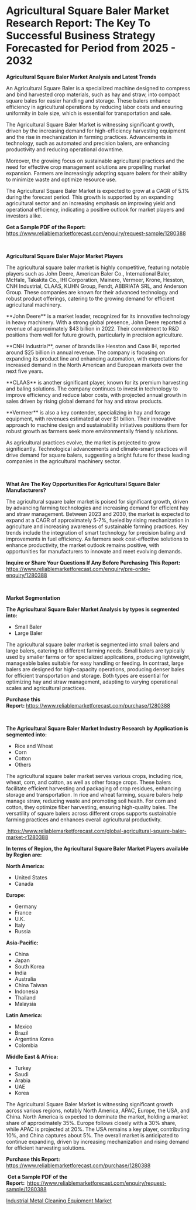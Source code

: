 <p><h1>Agricultural Square Baler Market Research Report: The Key To Successful Business Strategy Forecasted for Period from 2025 - 2032</h1></p><p><strong>Agricultural Square Baler Market Analysis and Latest Trends</strong></p>
<p><p>An Agricultural Square Baler is a specialized machine designed to compress and bind harvested crop materials, such as hay and straw, into compact square bales for easier handling and storage. These balers enhance efficiency in agricultural operations by reducing labor costs and ensuring uniformity in bale size, which is essential for transportation and sale. </p><p>The Agricultural Square Baler Market is witnessing significant growth, driven by the increasing demand for high-efficiency harvesting equipment and the rise in mechanization in farming practices. Advancements in technology, such as automated and precision balers, are enhancing productivity and reducing operational downtime. </p><p>Moreover, the growing focus on sustainable agricultural practices and the need for effective crop management solutions are propelling market expansion. Farmers are increasingly adopting square balers for their ability to minimize waste and optimize resource use. </p><p>The Agricultural Square Baler Market is expected to grow at a CAGR of 5.1% during the forecast period. This growth is supported by an expanding agricultural sector and an increasing emphasis on improving yield and operational efficiency, indicating a positive outlook for market players and investors alike.</p></p>
<p><strong>Get a Sample PDF of the Report:&nbsp;</strong> <a href="https://www.reliablemarketforecast.com/enquiry/request-sample/1280388?utm_campaign=3130&utm_medium=2&utm_source=Github&utm_content=ia&utm_term=24032025&utm_id=agricultural-square-baler">https://www.reliablemarketforecast.com/enquiry/request-sample/1280388</a></p>
<p>&nbsp;</p>
<p><strong>Agricultural Square Baler Major Market Players</strong></p>
<p><p>The agricultural square baler market is highly competitive, featuring notable players such as John Deere, American Baler Co., International Baler, McHale, Takakita Co., IHI Corporation, Mainero, Vermeer, Krone, Hesston, CNH Industrial, CLAAS, KUHN Group, Fendt, ABBRIATA SRL, and Anderson Group. These companies are known for their advanced technology and robust product offerings, catering to the growing demand for efficient agricultural machinery.</p><p>**John Deere** is a market leader, recognized for its innovative technology in heavy machinery. With a strong global presence, John Deere reported a revenue of approximately $43 billion in 2022. Their commitment to R&D positions them well for future growth, particularly in precision agriculture.</p><p>**CNH Industrial**, owner of brands like Hesston and Case IH, reported around $25 billion in annual revenue. The company is focusing on expanding its product line and enhancing automation, with expectations for increased demand in the North American and European markets over the next five years.</p><p>**CLAAS** is another significant player, known for its premium harvesting and baling solutions. The company continues to invest in technology to improve efficiency and reduce labor costs, with projected annual growth in sales driven by rising global demand for hay and straw products.</p><p>**Vermeer** is also a key contender, specializing in hay and forage equipment, with revenues estimated at over $1 billion. Their innovative approach to machine design and sustainability initiatives positions them for robust growth as farmers seek more environmentally friendly solutions.</p><p>As agricultural practices evolve, the market is projected to grow significantly. Technological advancements and climate-smart practices will drive demand for square balers, suggesting a bright future for these leading companies in the agricultural machinery sector.</p></p>
<p>&nbsp;</p>
<p><strong>What Are The Key Opportunities For Agricultural Square Baler Manufacturers?</strong></p>
<p><p>The agricultural square baler market is poised for significant growth, driven by advancing farming technologies and increasing demand for efficient hay and straw management. Between 2023 and 2030, the market is expected to expand at a CAGR of approximately 5-7%, fueled by rising mechanization in agriculture and increasing awareness of sustainable farming practices. Key trends include the integration of smart technology for precision baling and improvements in fuel efficiency. As farmers seek cost-effective solutions to enhance productivity, the market outlook remains positive, with opportunities for manufacturers to innovate and meet evolving demands.</p></p>
<p><strong>Inquire or Share Your Questions If Any Before Purchasing This Report:</strong> <a href="https://www.reliablemarketforecast.com/enquiry/pre-order-enquiry/1280388?utm_campaign=3130&utm_medium=2&utm_source=Github&utm_content=ia&utm_term=24032025&utm_id=agricultural-square-baler">https://www.reliablemarketforecast.com/enquiry/pre-order-enquiry/1280388</a></p>
<p>&nbsp;</p>
<p><strong>Market Segmentation</strong></p>
<p><strong>The Agricultural Square Baler Market Analysis by types is segmented into:</strong></p>
<p><ul><li>Small Baler</li><li>Large Baler</li></ul></p>
<p><p>The agricultural square baler market is segmented into small balers and large balers, catering to different farming needs. Small balers are typically used by smaller farms or for specialized applications, producing lightweight, manageable bales suitable for easy handling or feeding. In contrast, large balers are designed for high-capacity operations, producing denser bales for efficient transportation and storage. Both types are essential for optimizing hay and straw management, adapting to varying operational scales and agricultural practices.</p></p>
<p><strong>Purchase this Report:&nbsp;</strong><a href="https://www.reliablemarketforecast.com/purchase/1280388?utm_campaign=3130&utm_medium=2&utm_source=Github&utm_content=ia&utm_term=24032025&utm_id=agricultural-square-baler">https://www.reliablemarketforecast.com/purchase/1280388</a></p>
<p>&nbsp;</p>
<p><strong>The Agricultural Square Baler Market Industry Research by Application is segmented into:</strong></p>
<p><ul><li>Rice and Wheat</li><li>Corn</li><li>Cotton</li><li>Others</li></ul></p>
<p><p>The agricultural square baler market serves various crops, including rice, wheat, corn, and cotton, as well as other forage crops. These balers facilitate efficient harvesting and packaging of crop residues, enhancing storage and transportation. In rice and wheat farming, square balers help manage straw, reducing waste and promoting soil health. For corn and cotton, they optimize fiber harvesting, ensuring high-quality bales. The versatility of square balers across different crops supports sustainable farming practices and enhances overall agricultural productivity.</p></p>
<p><a href="https://www.reliablemarketforecast.com/global-agricultural-square-baler-market-r1280388?utm_campaign=3130&utm_medium=2&utm_source=Github&utm_content=ia&utm_term=24032025&utm_id=agricultural-square-baler">&nbsp;https://www.reliablemarketforecast.com/global-agricultural-square-baler-market-r1280388</a></p>
<p><strong>In terms of Region, the Agricultural Square Baler Market Players available by Region are:</strong></p>
<p>
    <p> <strong> North America: </strong>
        <ul>
            <li>United States</li>
            <li>Canada</li>
        </ul>
        </p> 
    <p> <strong> Europe: </strong>
        <ul>
            <li>Germany</li>
            <li>France</li>
            <li>U.K.</li>
            <li>Italy</li>
            <li>Russia</li>
        </ul>
        </p> 
    <p> <strong> Asia-Pacific: </strong>
        <ul>
            <li>China</li>
            <li>Japan</li>
            <li>South Korea</li>
            <li>India</li>
            <li>Australia</li>
            <li>China Taiwan</li>
            <li>Indonesia</li>
            <li>Thailand</li>
            <li>Malaysia</li>
        </ul>
        </p> 
    <p> <strong> Latin America: </strong>
        <ul>
            <li>Mexico</li>
            <li>Brazil</li>
            <li>Argentina Korea</li>
            <li>Colombia</li>
        </ul>
        </p> 
    <p> <strong> Middle East & Africa: </strong>
        <ul>
            <li>Turkey</li>
            <li>Saudi</li>
            <li>Arabia</li>
            <li>UAE</li>
            <li>Korea</li>
        </ul>
    </p>
    </p>
<p><p>The Agricultural Square Baler Market is witnessing significant growth across various regions, notably North America, APAC, Europe, the USA, and China. North America is expected to dominate the market, holding a market share of approximately 35%. Europe follows closely with a 30% share, while APAC is projected at 20%. The USA remains a key player, contributing 10%, and China captures about 5%. The overall market is anticipated to continue expanding, driven by increasing mechanization and rising demand for efficient harvesting solutions.</p></p>
<p><strong>Purchase this Report: </strong><a href="https://www.reliablemarketforecast.com/purchase/1280388?utm_campaign=3130&utm_medium=2&utm_source=Github&utm_content=ia&utm_term=24032025&utm_id=agricultural-square-baler">https://www.reliablemarketforecast.com/purchase/1280388</a></p>
<p>&nbsp;<strong>Get a Sample PDF of the Report:&nbsp;&nbsp;</strong><a href="https://www.reliablemarketforecast.com/enquiry/request-sample/1280388?utm_campaign=3130&utm_medium=2&utm_source=Github&utm_content=ia&utm_term=24032025&utm_id=agricultural-square-baler">https://www.reliablemarketforecast.com/enquiry/request-sample/1280388</a></p>
<p><strong></strong></p>
<p><p><a href="https://github.com/voigttyagi/Market-Research-Report-List-1/blob/main/industrial-metal-cleaning-equipment-market.md?utm_campaign=3130&utm_medium=2&utm_source=Github&utm_content=ia&utm_term=24032025&utm_id=agricultural-square-baler">Industrial Metal Cleaning Equipment Market</a></p></p>